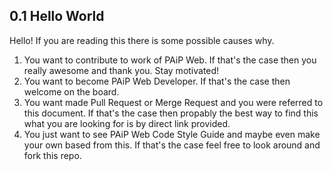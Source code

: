 ## 0.1 Hello World

Hello! If you are reading this there is some possible causes why.

1. You want to contribute to work of PAiP Web. If that's the case then you really awesome and thank you. Stay motivated!
2. You want to become PAiP Web Developer. If that's the case then welcome on the board.
3. You want made Pull Request or Merge Request and you were referred to this document. If that's the case then propably the best way to find this what you are looking for is by direct link provided.
4. You just want to see PAiP Web Code Style Guide and maybe even make your own based from this. If that's the case feel free to look around and fork this repo.
